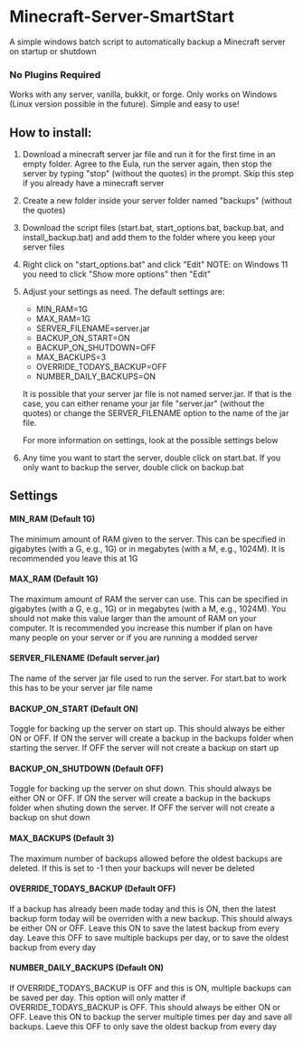 # Minecraft-Server-SmartStart
A simple windows batch script to automatically backup a Minecraft server on startup or shutdown
### No Plugins Required

Works with any server, vanilla, bukkit, or forge. 
Only works on Windows (Linux version possible in the future). 
Simple and easy to use!

## How to install:

1) Download a minecraft server jar file and run it for the first time 
   in an empty folder. Agree to the Eula, run the server again, then stop the server
   by typing "stop" (without the quotes) in the prompt.
   Skip this step if you already have a minecraft server
   
2) Create a new folder inside your server folder named "backups" (without the quotes)

3) Download the script files (start.bat, start_options.bat, backup.bat, and install_backup.bat)
   and add them to the folder where you keep your server files

4) Right click on "start_options.bat" and click "Edit" 
   NOTE: on Windows 11 you need to click "Show more options" then "Edit"

5) Adjust your settings as need. The default settings are:
   - MIN_RAM=1G
   - MAX_RAM=1G
   - SERVER_FILENAME=server.jar
   - BACKUP_ON_START=ON
   - BACKUP_ON_SHUTDOWN=OFF
   - MAX_BACKUPS=3
   - OVERRIDE_TODAYS_BACKUP=OFF
   - NUMBER_DAILY_BACKUPS=ON
   
   It is possible that your server jar file is not named server.jar. 
   If that is the case, you can either rename your jar file "server.jar" (without the quotes)
   or change the SERVER_FILENAME option to the name of the jar file.
   
   For more information on settings, look at the possible settings below

6) Any time you want to start the server, double click on start.bat. 
   If you only want to backup the server, double click on backup.bat

## Settings

#### MIN_RAM (Default 1G)
The minimum amount of RAM given to the server. 
This can be specified in gigabytes (with a G, e.g., 1G) or in megabytes (with a M, e.g., 1024M). 
It is recommended you leave this at 1G

#### MAX_RAM (Default 1G)
The maximum amount of RAM the server can use. 
This can be specified in gigabytes (with a G, e.g., 1G) or in megabytes (with a M, e.g., 1024M). 
You should not make this value larger than the amount of RAM on your computer. 
It is recommended you increase this number if plan on have many people on your server
or if you are running a modded server

#### SERVER_FILENAME (Default server.jar)
The name of the server jar file used to run the server. 
For start.bat to work this has to be your server jar file name

#### BACKUP_ON_START (Default ON)
Toggle for backing up the server on start up. 
This should always be either ON or OFF. 
If ON the server will create a backup in the backups folder when starting the server. 
If OFF the server will not create a backup on start up

#### BACKUP_ON_SHUTDOWN (Default OFF)
Toggle for backing up the server on shut down. 
This should always be either ON or OFF. 
If ON the server will create a backup in the backups folder when shuting down the server. 
If OFF the server will not create a backup on shut down

#### MAX_BACKUPS (Default 3)
The maximum number of backups allowed before the oldest backups are deleted. 
If this is set to -1 then your backups will never be deleted 

#### OVERRIDE_TODAYS_BACKUP (Default OFF)
If a backup has already been made today and this is ON, then the latest backup form today
will be overriden with a new backup. 
This should always be either ON or OFF. 
Leave this ON  to save the latest backup from every day. 
Leave this OFF to save multiple backups per day, or to save the oldest backup from every day

#### NUMBER_DAILY_BACKUPS (Default ON)
If OVERRIDE_TODAYS_BACKUP is OFF and this is ON, multiple backups can be saved per day. 
This option will only matter if OVERRIDE_TODAYS_BACKUP is OFF. 
This should always be either ON or OFF. 
Leave this ON to backup the server multiple times per day and save all backups. 
Laeve this OFF to only save the oldest backup from every day
